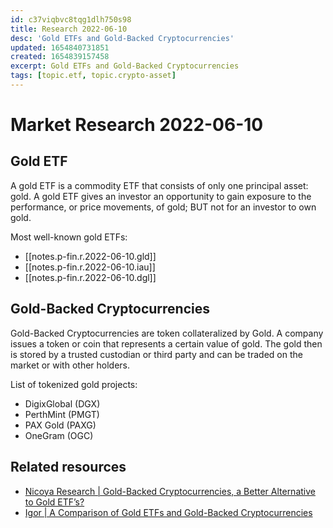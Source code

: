 ```yaml
---
id: c37viqbvc8tqg1dlh750s98
title: Research 2022-06-10
desc: 'Gold ETFs and Gold-Backed Cryptocurrencies'
updated: 1654840731851
created: 1654839157458
excerpt: Gold ETFs and Gold-Backed Cryptocurrencies
tags: [topic.etf, topic.crypto-asset]
---
```

# Market Research 2022-06-10

## Gold ETF

A gold ETF is a commodity ETF that consists of only one principal asset: gold. A gold ETF gives an investor an opportunity to gain exposure to the performance, or price movements, of gold; BUT not for an investor to own gold.

Most well-known gold ETFs:
- [[notes.p-fin.r.2022-06-10.gld]]
- [[notes.p-fin.r.2022-06-10.iau]]
- [[notes.p-fin.r.2022-06-10.dgl]]

## Gold-Backed Cryptocurrencies

Gold-Backed Cryptocurrencies are token collateralized by Gold. A company issues a token or coin that represents a certain value of gold. The gold then is stored by a trusted custodian or third party and can be traded on the market or with other holders.

List of tokenized gold projects:
- DigixGlobal (DGX)
- PerthMint (PMGT)
- PAX Gold (PAXG)
- OneGram (OGC)

## Related resources

- [Nicoya Research | Gold-Backed Cryptocurrencies, a Better Alternative to Gold ETF’s?](https://nicoyaresearch.com/gold-backed-cryptocurrencies-a-better-alternative-to-gold-etfs/)
- [Igor | A Comparison of Gold ETFs and Gold-Backed Cryptocurrencies](https://medium.com/swlh/a-comparison-of-gold-etfs-and-gold-backed-cryptocurrencies-7457353ea1b9)
